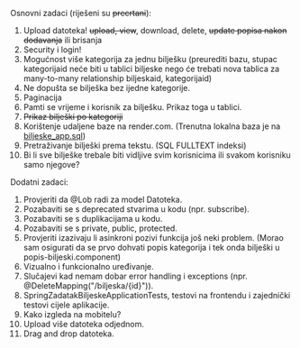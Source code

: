 Osnovni zadaci (riješeni su ~~precrtani~~):
1. Upload datoteka!
   ~~upload, view~~, download, delete, ~~update popisa nakon dodavanja~~ ili brisanja
1. Security i login!
1. Mogućnost više kategorija za jednu bilješku (preurediti bazu, stupac kategorijaid neće biti u tablici biljeske
   nego će trebati nova tablica za many-to-many relationship biljeskaid, kategorijaid)
1. Ne dopušta se bilješka bez ijedne kategorije.
1. Paginacija
1. Pamti se vrijeme i korisnik za bilješku. Prikaz toga u tablici.
1. ~~Prikaz bilješki po kategoriji~~
1. Korištenje udaljene baze na render.com. (Trenutna lokalna baza je na [biljeske_app.sql](other_file.md))
1. Pretraživanje bilješki prema tekstu. (SQL FULLTEXT indeksi)
1. Bi li sve bilješke trebale biti vidljive svim korisnicima
   ili svakom korisniku samo njegove?

Dodatni zadaci:
1. Provjeriti da @Lob radi za model Datoteka.
1. Pozabaviti se s deprecated stvarima u kodu (npr. subscribe).
1. Pozabaviti se s duplikacijama u kodu.
1. Pozabaviti se s private, public, protected.
1. Provjeriti izazivaju li asinkroni pozivi funkcija još neki problem.
   (Morao sam osigurati da se prvo dohvati popis kategorija i tek onda bilješki u popis-biljeski.component)
1. Vizualno i funkcionalno uređivanje.
1. Slučajevi kad nemam dobar error handling i exceptions (npr. @DeleteMapping("/biljeska/{id}")).
1. SpringZadatakBiljeskeApplicationTests, testovi na frontendu i zajednički testovi cijele aplikacije.
1. Kako izgleda na mobitelu?
1. Upload više datoteka odjednom.
1. Drag and drop datoteka.